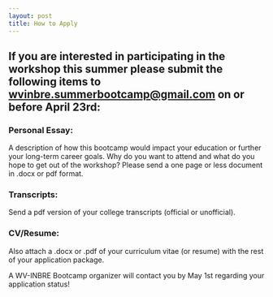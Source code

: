 ```yaml
---
layout: post
title: How to Apply
---
```


## If you are interested in participating in the workshop this summer please submit the following items to wvinbre.summerbootcamp@gmail.com on or before April 23rd:

### Personal Essay:
A description of how this bootcamp would impact your education or further your long-term career goals. Why do you want to attend and what do you hope to get out of the workshop? Please send a one page or less document in .docx or pdf format.

### Transcripts:
Send a pdf version of your college transcripts (official or unofficial).

### CV/Resume:
Also attach a .docx or .pdf of your curriculum vitae (or resume) with the rest of your application package.

A WV-INBRE Bootcamp organizer will contact you by May 1st regarding your application status!

